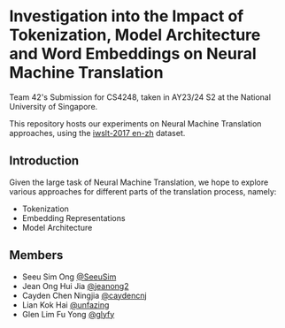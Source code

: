# Investigation into the Impact of Tokenization, Model Architecture and Word Embeddings on Neural Machine Translation

Team 42's Submission for CS4248, taken in AY23/24 S2 at the National University of Singapore.

This repository hosts our experiments on Neural Machine Translation approaches, using the [iwslt-2017 en-zh](https://huggingface.co/datasets/iwslt2017/viewer/iwslt2017-en-zh) dataset.

## Introduction

Given the large task of Neural Machine Translation, we hope to explore various approaches for different parts of the translation process, namely:

- Tokenization
- Embedding Representations
- Model Architecture

## Members

- Seeu Sim Ong [@SeeuSim](https://github.com/SeeuSim)
- Jean Ong Hui Jia [@jeanong2](https://github.com/jeanong2)
- Cayden Chen Ningjia  [@caydencnj](https://github.com/caydencnj)
- Lian Kok Hai [@unfazing](https://github.com/unfazing)
- Glen Lim Fu Yong [@glyfy](https://github.com/glyfy)

